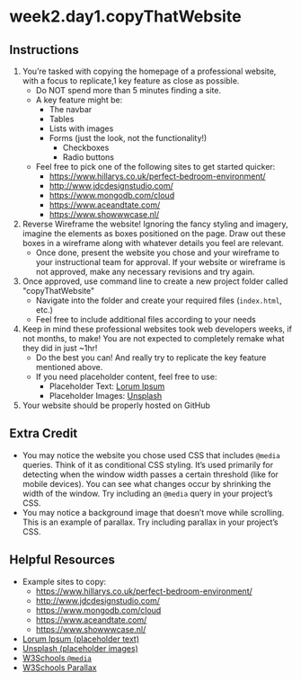 # week2.day1.copyThatWebsite

## Instructions
1. You’re tasked with copying the homepage of a professional website, with a focus to replicate,1 key feature as close as possible.
    - Do NOT spend more than 5 minutes finding a site. 
    - A key feature might be:
      - The navbar
      - Tables
      - Lists with images
      - Forms (just the look, not the functionality!)
          - Checkboxes
          - Radio buttons
    - Feel free to pick one of the following sites to get started quicker:
      - https://www.hillarys.co.uk/perfect-bedroom-environment/ 
      - http://www.jdcdesignstudio.com/ 
      - https://www.mongodb.com/cloud 
      - https://www.aceandtate.com/ 
      - https://www.showwwcase.nl/ 
2. Reverse Wireframe the website! Ignoring the fancy styling and imagery, imagine the elements as boxes positioned on the page. Draw out these boxes in a wireframe along with whatever details you feel are relevant.
    - Once done, present the website you chose and your wireframe to your instructional team for approval.
If your website or wireframe is not approved, make any necessary revisions and try again.
3. Once approved, use command line to create a new project folder called "copyThatWebsite"
    - Navigate into the folder and create your required files (`index.html`, etc.) 
    - Feel free to include additional files according to your needs
4. Keep in mind these professional websites took web developers weeks, if not months, to make! You are not expected to completely remake what they did in just ~1hr! 
    - Do the best you can! And really try to replicate the key feature mentioned above.
    - If you need placeholder content, feel free to use:
      - Placeholder Text: [Lorum Ipsum](http://www.lipsum.com/)
      - Placeholder Images: [Unsplash](https://picsum.photos/)
5. Your website should be properly hosted on GitHub

## Extra Credit
- You may notice the website you chose used CSS that includes `@media` queries. Think of it as conditional CSS styling. It’s used primarily for detecting when the window width passes a certain threshold (like for mobile devices). You can see what changes occur by shrinking the width of the window. Try including an `@media` query in your project’s CSS.
- You may notice a background image that doesn’t move while scrolling. This is an example of parallax. Try including parallax in your project’s CSS.

## Helpful Resources
- Example sites to copy:
    - https://www.hillarys.co.uk/perfect-bedroom-environment/ 
    - http://www.jdcdesignstudio.com/ 
    - https://www.mongodb.com/cloud 
    - https://www.aceandtate.com/ 
    - https://www.showwwcase.nl/ 
- [Lorum Ipsum (placeholder text)](http://www.lipsum.com/ )
- [Unsplash (placeholder images)](https://unsplash.it/ )
- [W3Schools `@media`](https://www.w3schools.com/cssref/css3_pr_mediaquery.asp)
- [W3Schools Parallax](https://www.w3schools.com/howto/howto_css_parallax.asp)
